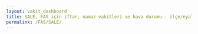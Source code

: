 ```yaml
---
layout: vakit_dashboard
title: SALE, FAS için iftar, namaz vakitleri ve hava durumu - ilçe/eyalet seç
permalink: /FAS/SALE/
---
```


<script type="text/javascript">
  var GLOBAL_COUNTRY = 'FAS';
  var GLOBAL_CITY = 'SALE';
  var GLOBAL_STATE = '';
  var lat = 72;
  var lon = 21;
</script>
